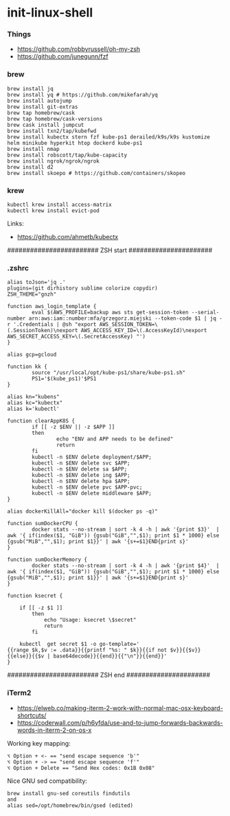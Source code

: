 # init-linux-shell

### Things
* https://github.com/robbyrussell/oh-my-zsh
* https://github.com/junegunn/fzf

### brew

```
brew install jq
brew install yq # https://github.com/mikefarah/yq
brew install autojump
brew install git-extras
brew tap homebrew/cask
brew tap homebrew/cask-versions
brew cask install jumpcut
brew install txn2/tap/kubefwd
brew install kubectx stern fzf kube-ps1 derailed/k9s/k9s kustomize helm minikube hyperkit htop dockerd kube-ps1
brew install nmap
brew install robscott/tap/kube-capacity
brew install ngrok/ngrok/ngrok
brew install d2
brew install skoepo # https://github.com/containers/skopeo
```

### krew

```
kubectl krew install access-matrix
kubectl krew install evict-pod
```

Links:
* https://github.com/ahmetb/kubectx


######################## ZSH start ######################
### .zshrc
```
alias toJson='jq .'
plugins=(git dirhistory sublime colorize copydir)
ZSH_THEME="gnzh"

function aws_login_template {
        eval $(AWS_PROFILE=backup aws sts get-session-token --serial-number arn:aws:iam::number:mfa/grzegorz.miejski --token-code $1 | jq -r '.Credentials | @sh "export AWS_SESSION_TOKEN=\(.SessionToken)\nexport AWS_ACCESS_KEY_ID=\(.AccessKeyId)\nexport AWS_SECRET_ACCESS_KEY=\(.SecretAccessKey) "')
}

alias gcp=gcloud

function kk {
        source "/usr/local/opt/kube-ps1/share/kube-ps1.sh"
        PS1='$(kube_ps1)'$PS1
}

alias kn="kubens"
alias kc="kubectx"
alias k='kubectl'

function clearAppK8S {
        if [[ -z $ENV || -z $APP ]]
        then
                echo "ENV and APP needs to be defined"
                return
        fi
        kubectl -n $ENV delete deployment/$APP;
        kubectl -n $ENV delete svc $APP;
        kubectl -n $ENV delete sa $APP;
        kubectl -n $ENV delete ing $APP;
        kubectl -n $ENV delete hpa $APP;
        kubectl -n $ENV delete pvc $APP-pvc;
        kubectl -n $ENV delete middleware $APP;
}

alias dockerKillAll="docker kill $(docker ps -q)"

function sumDockerCPU {
        docker stats --no-stream | sort -k 4 -h | awk '{print $3}'  |  awk '{ if(index($1, "GiB")) {gsub("GiB","",$1); print $1 * 1000} else {gsub("MiB","",$1); print $1}}' | awk '{s+=$1}END{print s}'
}

function sumDockerMemory {
        docker stats --no-stream | sort -k 4 -h | awk '{print $4}'  |  awk '{ if(index($1, "GiB")) {gsub("GiB","",$1); print $1 * 1000} else {gsub("MiB","",$1); print $1}}' | awk '{s+=$1}END{print s}'
}

function ksecret {

    if [[ -z $1 ]]
        then
            echo "Usage: ksecret \$secret"
            return
        fi

    kubectl  get secret $1 -o go-template='
{{range $k,$v := .data}}{{printf "%s: " $k}}{{if not $v}}{{$v}}{{else}}{{$v | base64decode}}{{end}}{{"\n"}}{{end}}'
}

```
######################## ZSH end ######################

### iTerm2

* https://elweb.co/making-iterm-2-work-with-normal-mac-osx-keyboard-shortcuts/
* https://coderwall.com/p/h6yfda/use-and-to-jump-forwards-backwards-words-in-iterm-2-on-os-x

Working key mapping: 
```
⌥ Option + <- == "send escape sequence 'b'"
⌥ Option + -> == "send escape sequence 'f'"
⌥ Option + Delete == "Send Hex codes: 0x1B 0x08"
```

Nice GNU sed compatibility:

```
brew install gnu-sed coreutils findutils
and
alias sed=/opt/homebrew/bin/gsed (edited) 
```
